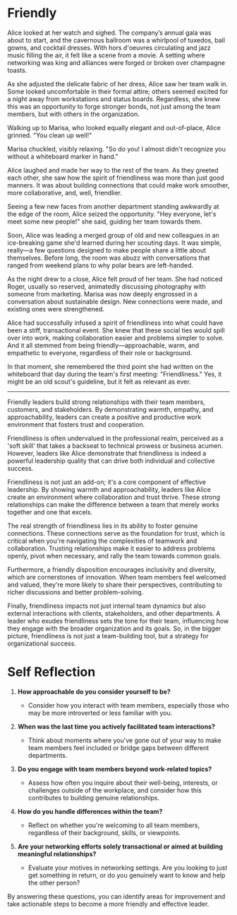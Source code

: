 # Friendly

Alice looked at her watch and sighed. The company’s annual gala was about to start, and the cavernous ballroom was a whirlpool of tuxedos, ball gowns, and cocktail dresses. With hors d'oeuvres circulating and jazz music filling the air, it felt like a scene from a movie. A setting where networking was king and alliances were forged or broken over champagne toasts.

As she adjusted the delicate fabric of her dress, Alice saw her team walk in. Some looked uncomfortable in their formal attire; others seemed excited for a night away from workstations and status boards. Regardless, she knew this was an opportunity to forge stronger bonds, not just among the team members, but with others in the organization.

Walking up to Marisa, who looked equally elegant and out-of-place, Alice grinned. "You clean up well!"

Marisa chuckled, visibly relaxing. "So do you! I almost didn't recognize you without a whiteboard marker in hand."

Alice laughed and made her way to the rest of the team. As they greeted each other, she saw how the spirit of friendliness was more than just good manners. It was about building connections that could make work smoother, more collaborative, and, well, friendlier.

Seeing a few new faces from another department standing awkwardly at the edge of the room, Alice seized the opportunity. "Hey everyone, let's meet some new people!" she said, guiding her team towards them.

Soon, Alice was leading a merged group of old and new colleagues in an ice-breaking game she'd learned during her scouting days. It was simple, really—a few questions designed to make people share a little about themselves. Before long, the room was abuzz with conversations that ranged from weekend plans to why polar bears are left-handed.

As the night drew to a close, Alice felt proud of her team. She had noticed Roger, usually so reserved, animatedly discussing photography with someone from marketing. Marisa was now deeply engrossed in a conversation about sustainable design. New connections were made, and existing ones were strengthened.

Alice had successfully infused a spirit of friendliness into what could have been a stiff, transactional event. She knew that these social ties would spill over into work, making collaboration easier and problems simpler to solve. And it all stemmed from being friendly—approachable, warm, and empathetic to everyone, regardless of their role or background.

In that moment, she remembered the third point she had written on the whiteboard that day during the team's first meeting: "Friendliness." Yes, it might be an old scout's guideline, but it felt as relevant as ever.

---

Friendly leaders build strong relationships with their team members, customers, and stakeholders. By demonstrating warmth, empathy, and approachability, leaders can create a positive and productive work environment that fosters trust and cooperation.

Friendliness is often undervalued in the professional realm, perceived as a 'soft skill' that takes a backseat to technical prowess or business acumen. However, leaders like Alice demonstrate that friendliness is indeed a powerful leadership quality that can drive both individual and collective success.

Friendliness is not just an add-on; it's a core component of effective leadership. By showing warmth and approachability, leaders like Alice create an environment where collaboration and trust thrive. These strong relationships can make the difference between a team that merely works together and one that excels.

The real strength of friendliness lies in its ability to foster genuine connections. These connections serve as the foundation for trust, which is critical when you're navigating the complexities of teamwork and collaboration. Trusting relationships make it easier to address problems openly, pivot when necessary, and rally the team towards common goals.

Furthermore, a friendly disposition encourages inclusivity and diversity, which are cornerstones of innovation. When team members feel welcomed and valued, they're more likely to share their perspectives, contributing to richer discussions and better problem-solving.

Finally, friendliness impacts not just internal team dynamics but also external interactions with clients, stakeholders, and other departments. A leader who exudes friendliness sets the tone for their team, influencing how they engage with the broader organization and its goals. So, in the bigger picture, friendliness is not just a team-building tool, but a strategy for organizational success.

# Self Reflection

1. **How approachable do you consider yourself to be?**

   - Consider how you interact with team members, especially those who may be more introverted or less familiar with you.

2. **When was the last time you actively facilitated team interactions?**

   - Think about moments where you've gone out of your way to make team members feel included or bridge gaps between different departments.

3. **Do you engage with team members beyond work-related topics?**

   - Assess how often you inquire about their well-being, interests, or challenges outside of the workplace, and consider how this contributes to building genuine relationships.

4. **How do you handle differences within the team?**

   - Reflect on whether you're welcoming to all team members, regardless of their background, skills, or viewpoints.

5. **Are your networking efforts solely transactional or aimed at building meaningful relationships?**
   - Evaluate your motives in networking settings. Are you looking to just get something in return, or do you genuinely want to know and help the other person?

By answering these questions, you can identify areas for improvement and take actionable steps to become a more friendly and effective leader.
